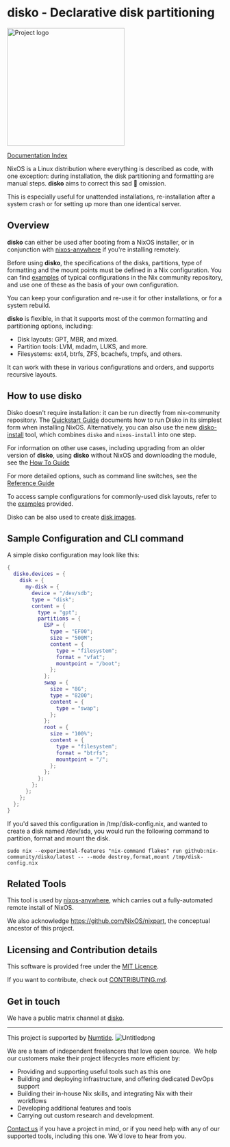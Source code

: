 # disko - Declarative disk partitioning

<img title="" src="./docs/logo.png" alt="Project logo" width="274">

[Documentation Index](./docs/INDEX.md)

NixOS is a Linux distribution where everything is described as code, with one
exception: during installation, the disk partitioning and formatting are manual
steps. **disko** aims to correct this sad 🤡 omission.

This is especially useful for unattended installations, re-installation after a
system crash or for setting up more than one identical server.

## Overview

**disko** can either be used after booting from a NixOS installer, or in
conjunction with [nixos-anywhere](https://github.com/numtide/nixos-anywhere) if
you're installing remotely.

Before using **disko**, the specifications of the disks, partitions, type of
formatting and the mount points must be defined in a Nix configuration. You can
find [examples](./example) of typical configurations in the Nix community
repository, and use one of these as the basis of your own configuration.

You can keep your configuration and re-use it for other installations, or for a
system rebuild.

**disko** is flexible, in that it supports most of the common formatting and
partitioning options, including:

- Disk layouts: GPT, MBR, and mixed.
- Partition tools: LVM, mdadm, LUKS, and more.
- Filesystems: ext4, btrfs, ZFS, bcachefs, tmpfs, and others.

It can work with these in various configurations and orders, and supports
recursive layouts.

## How to use disko

Disko doesn't require installation: it can be run directly from nix-community
repository. The [Quickstart Guide](./docs/quickstart.md) documents how to run
Disko in its simplest form when installing NixOS. Alternatively, you can also
use the new [disko-install](./docs/disko-install.md) tool, which combines
`disko` and `nixos-install` into one step.

For information on other use cases, including upgrading from an older version of
**disko**, using **disko** without NixOS and downloading the module, see the
[How To Guide](./docs/HowTo.md)

For more detailed options, such as command line switches, see the
[Reference Guide](./docs/reference.md)

To access sample configurations for commonly-used disk layouts, refer to the
[examples](./example) provided.

Disko can be also used to create [disk images](./docs/disko-images.md).

## Sample Configuration and CLI command

A simple disko configuration may look like this:

```nix
{
  disko.devices = {
    disk = {
      my-disk = {
        device = "/dev/sdb";
        type = "disk";
        content = {
          type = "gpt";
          partitions = {
            ESP = {
              type = "EF00";
              size = "500M";
              content = {
                type = "filesystem";
                format = "vfat";
                mountpoint = "/boot";
              };
            };
		    swap = {
              size = "8G";
   			  type = "8200";
              content = {
                type = "swap";
              };
            };
            root = {
              size = "100%";
              content = {
                type = "filesystem";
                format = "btrfs";
                mountpoint = "/";
              };
            };
          };
        };
      };
    };
  };
}
```

If you'd saved this configuration in /tmp/disk-config.nix, and wanted to create
a disk named /dev/sda, you would run the following command to partition, format
and mount the disk.

```console
sudo nix --experimental-features "nix-command flakes" run github:nix-community/disko/latest -- --mode destroy,format,mount /tmp/disk-config.nix
```

## Related Tools

This tool is used by
[nixos-anywhere](https://github.com/numtide/nixos-anywhere), which carries out a
fully-automated remote install of NixOS.

We also acknowledge https://github.com/NixOS/nixpart, the conceptual ancestor of
this project.

## Licensing and Contribution details

This software is provided free under the
[MIT Licence](https://opensource.org/licenses/MIT).

If you want to contribute, check out [CONTRIBUTING.md](./CONTRIBUTING.md).

## Get in touch

We have a public matrix channel at
[disko](https://matrix.to/#/#disko:nixos.org).

---

This project is supported by [Numtide](https://numtide.com/).
![Untitledpng](https://codahosted.io/docs/6FCIMTRM0p/blobs/bl-sgSunaXYWX/077f3f9d7d76d6a228a937afa0658292584dedb5b852a8ca370b6c61dabb7872b7f617e603f1793928dc5410c74b3e77af21a89e435fa71a681a868d21fd1f599dd10a647dd855e14043979f1df7956f67c3260c0442e24b34662307204b83ea34de929d)

We are a team of independent freelancers that love open source.  We help our
customers make their project lifecycles more efficient by:

- Providing and supporting useful tools such as this one
- Building and deploying infrastructure, and offering dedicated DevOps support
- Building their in-house Nix skills, and integrating Nix with their workflows
- Developing additional features and tools
- Carrying out custom research and development.

[Contact us](https://numtide.com/contact) if you have a project in mind, or if
you need help with any of our supported tools, including this one. We'd love to
hear from you.
